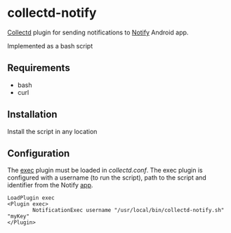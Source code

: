 # collectd-notify
[Collectd](https://collectd.org/) plugin for sending notifications to [Notify](https://mashlol.github.io/notify/) Android app.

Implemented as a bash script

## Requirements
* bash
* curl

## Installation
Install the script in any location

## Configuration
The [exec](https://collectd.org/documentation/manpages/collectd-exec.5.shtml) plugin must be loaded in *collectd.conf*.
The exec plugin is configured with a username (to run the script), path to the script and identifier from the Notify [app](https://play.google.com/store/apps/details?id=com.kevinbedi.notify).

```
LoadPlugin exec
<Plugin exec>
        NotificationExec username "/usr/local/bin/collectd-notify.sh" "myKey"
</Plugin>
```

